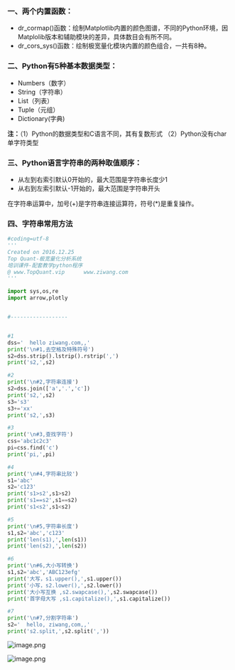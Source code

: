 ### 一、两个内置函数：
- dr_cormap()函数：绘制Matplotlib内置的颜色图谱，不同的Python环境，因Matplolib版本和辅助模块的差异，具体数目会有所不同。
- dr_cors_sys()函数：绘制极宽量化模块内置的颜色组合，一共有8种。
### 二、Python有5种基本数据类型：

- Numbers（数字）
- String（字符串）
- List（列表）
- Tuple（元组）
- Dictionary(字典)

**注：**（1）Python的数据类型和C语言不同，其有复数形式
         （2）Python没有char单字符类型
### 三、Python语言字符串的两种取值顺序：

- 从左到右索引默认0开始的，最大范围是字符串长度少1
- 从右到左索引默认-1开始的，最大范围是字符串开头

在字符串运算中，加号(+)是字符串连接运算符，符号(*)是重复操作。


### 四、字符串常用方法
```python
#coding=utf-8
'''
Created on 2016.12.25
Top Quant-极宽量化分析系统
培训课件-配套教学python程序
@ www.TopQuant.vip      www.ziwang.com
'''

import sys,os,re
import arrow,plotly


#------------------


#1
dss='  hello ziwang.com,,'
print('\n#1,去空格及特殊符号')
s2=dss.strip().lstrip().rstrip(',')
print('s2,',s2)

#2
print('\n#2,字符串连接')
s2=dss.join(['a','.','c'])
print('s2,',s2)
s3='s3'
s3+='xx'
print('s2,',s3)

#3
print('\n#3,查找字符')
css='abc1c2c3'
pi=css.find('c')
print('pi,',pi)

#4
print('\n#4,字符串比较')
s1='abc'
s2='c123'
print('s1>s2',s1>s2)
print('s1==s2',s1==s2)
print('s1<s2',s1<s2)

#5
print('\n#5,字符串长度')
s1,s2='abc','c123'
print('len(s1),',len(s1))
print('len(s2),',len(s2))

#6
print('\n#6,大小写转换')
s1,s2='abc','ABC123efg'
print('大写，s1.upper(),',s1.upper())
print('小写，s2.lower(),',s2.lower())
print('大小写互换 ,s2.swapcase(),',s2.swapcase())
print('首字母大写 ,s1.capitalize(),',s1.capitalize())

#7
print('\n#7,分割字符串')
s2='  hello, ziwang,com,,'
print('s2.split,',s2.split(','))

```
![image.png](https://cdn.nlark.com/yuque/0/2021/png/22838017/1633523007297-583912fe-6bfe-4aee-8579-c1abd59ba5fd.png#clientId=u0a2947f7-72b1-4&from=paste&height=720&id=u4451e86d&originHeight=1440&originWidth=1080&originalType=binary&ratio=1&size=881778&status=done&style=none&taskId=ufc0255da-1cec-4088-a95c-9675eb37064&width=540)

![image.png](https://cdn.nlark.com/yuque/0/2021/png/22838017/1633523021014-571b699a-465a-4d54-863a-c14dab90ac59.png#clientId=u0a2947f7-72b1-4&from=paste&height=720&id=u261a5719&originHeight=1440&originWidth=1080&originalType=binary&ratio=1&size=867035&status=done&style=none&taskId=u797574d6-be05-484c-b46f-b6f62546732&width=540)
